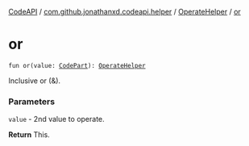 [CodeAPI](../../index.md) / [com.github.jonathanxd.codeapi.helper](../index.md) / [OperateHelper](index.md) / [or](.)

# or

`fun or(value: `[`CodePart`](../../com.github.jonathanxd.codeapi/-code-part/index.md)`): `[`OperateHelper`](index.md)

Inclusive or (&amp;).

### Parameters

`value` - 2nd value to operate.

**Return**
This.

